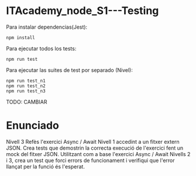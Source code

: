 # ITAcademy_node_S1---Testing
Para instalar dependencias(Jest):
```
npm install
```
Para ejecutar todos los tests:
```
npm run test
```
Para ejecutar las suites de test por separado (Nivel):
```
npm run test_n1
npm run test_n2
npm run test_n3
```

TODO: CAMBIAR
# Enunciado

Nivell 3
Refès l'exercici Async / Await Nivell 1 accedint a un fitxer extern JSON. Crea tests que demostrin la correcta execució de l'exercici fent un mock del fitxer JSON.
Utilitzant com a base l'exercici Async / Await Nivells 2 i 3, crea un test que forci errors de funcionament i verifiqui que l'error llançat per la funció és l'esperat.